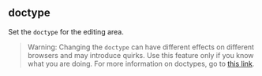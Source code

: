## doctype

Set the `doctype` for the editing area.

> Warning: Changing the `doctype` can have different effects on different browsers and may introduce quirks. Use this feature only if you know what you are doing. For more information on doctypes, go to [this link](https://www.w3.org/wiki/Doctypes_and_markup_styles).

